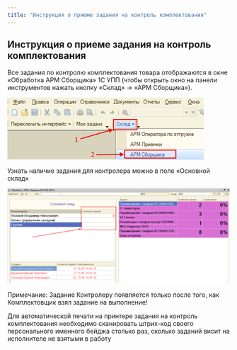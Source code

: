 ```yaml
---
title: "Инструкция о приеме задания на контроль комплектования"
---
```


## Инструкция о приеме задания на контроль комплектования

Все задания по контролю комплектования товара отображаются в окне «Обработка АРМ Сборщика» 1С УПП (чтобы открыть окно на панели инструментов нажать кнопку «Склад» -> «АРМ Сборщика»).

![](_attach/lu224723662hj_tmp_9c97e841c09e8fde.png)

Узнать наличие задания для контролера можно в поле «Основной склад»

![](_attach/lu224723662hj_tmp_bb2e65d738b676a7.png)

Примечание: Задание Контролеру появляется только после того, как Комплектовщик взял задание на выполнение!

Для автоматической печати на принтере задания на контроль комплектования необходимо сканировать штрих-код своего персонального именного бейджа столько раз, сколько заданий висит на исполнителе не взятыми в работу